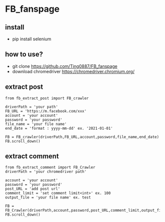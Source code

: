 # FB_fanspage
## install
* pip install selenium
## how to use?
* git clone https://github.com/Ting0887/FB_fanspage
* download chromedriver https://chromedriver.chromium.org/
## extract post
```
from fb_extract_post import FB_crawler

driverPath = 'your path'
FB_URL = 'https://m.facebook.com/xxx'
account = 'your account'
password = 'your password'
file_name = 'your file name' 
end_date = 'format : yyyy-mm-dd' ex. '2021-01-01'

FB = FB_crawler(driverPath,FB_URL,account,password,file_name,end_date)
FB.scroll_down()

```
## extract comment
```
from fb_extract_comment import FB_Crawler
driverPath = 'your chromedriver path'
        
account = 'your account'
password = 'your password'
post_URL = 'add post url'
comment_limit = 'set comment limit<int>' ex. 100
output_file = 'your file name' ex. test

FB = FB_Crawler(driverPath,account,password,post_URL,comment_limit,output_file)
FB.scroll_down()
```

